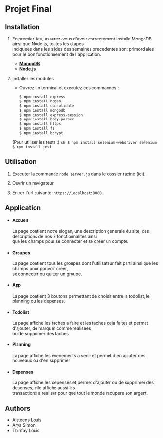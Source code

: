 # Projet Final



## Installation
1. En premier lieu, assurez-vous d'avoir correctement installe MongoDB ainsi que Node.js, toutes les etapes <br>
indiquees dans les slides des semaines precedentes
sont primordiales pour le bon fonctionnement de l'application.

    - [**MongoDB**](https://www.mongodb.com/try/download/community)
    - [**Node.js**](https://nodejs.org)

2. Installer les modules:
    - Ouvrez un terminal et executez ces commandes :
        ```sh
        $ npm install express
        $ npm install hogan
        $ npm install consolidate
        $ npm install mongodb
        $ npm install express-session
        $ npm install body-parser
        $ npm install https
        $ npm install fs
        $ npm install bcrypt
        ```

    (Pour utiliser les tests :)
        ```sh
        $ npm install selenium-webdriver selenium
        $ npm install jest
        ```



## Utilisation
1. Executer la commande `node server.js` dans le dossier racine (ici).

2. Ouvrir un navigateur.

3. Entrer l'url suivante: `https://localhost:8080`.



## Application
*  #### Accueil
    La page contient notre slogan, une description generale du site, des descriptions de nos 3 fonctionnalites ainsi <br>
    que les champs pour se connecter et se creer un compte.
    
*  #### Groupes
    La page contient tous les groupes dont l'utilisateur fait parti ainsi que les champs pour pouvoir creer, <br>
    se connecter ou quitter un groupe.

*  #### App
    La page contient 3 boutons permettant de choisir entre la todolist, le planning ou les depenses.

*  #### Todolist
    La page affiche les taches a faire et les taches deja faites et permet d'ajouter, de marquer comme realisees <br>
    ou de supprimer des taches

*  #### Planning
    La page affiche les evenements a venir et permet d'en ajouter des nouveaux ou d'en supprimer

*  #### Depenses
    La page affiche les depenses et permet d'ajouter ou de supprimer des depenses, elle affiche aussi les <br>
    transactions a realiser pour que tout le monde recupere son argent.





## Authors
+ Alsteens Louis
+ Arys Simon
+ Thirifay Louis
